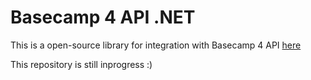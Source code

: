 # Basecamp 4 API .NET

This is a open-source library for integration with Basecamp 4 API [here](https://github.com/basecamp/bc3-api)

This repository is still inprogress :)